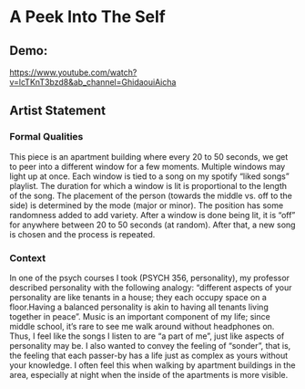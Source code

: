 # A Peek Into The Self

## Demo: 
https://www.youtube.com/watch?v=lcTKnT3bzd8&ab_channel=GhidaouiAicha

## Artist Statement

### Formal Qualities

This piece is an apartment building where every 20 to 50 seconds, we get to peer into a different window for a few moments. Multiple windows may light up at once. Each window is tied to a song on my spotify “liked songs” playlist. The duration for which a window is lit is proportional to the length of the song. The placement of the person (towards the middle vs. off to the side) is determined by the mode (major or minor). The position has some randomness added to add variety. After a window is done being lit, it is “off” for anywhere between 20 to 50 seconds (at random). After that, a new song is chosen and the process is repeated.

### Context

In one of the psych courses I took (PSYCH 356, personality), my professor described personality with the following analogy: “different aspects of your personality are like tenants in a house; they each occupy space on a floor.Having a balanced personality is akin to having all tenants living together in peace”.
Music is an important component of my life; since middle school, it’s rare to see me walk around without headphones on.  Thus, I feel like the songs I listen to are “a part of me”, just like aspects of personality may be.
I also wanted to convey the feeling of “sonder”, that is, the feeling that each passer-by has a life just as complex as yours without your knowledge. I often feel this when walking by apartment buildings in the area, especially at night when the inside of the apartments is more visible.
